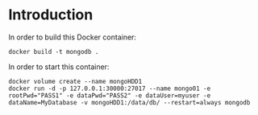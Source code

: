 # Introduction
In order to build this Docker container:
```
docker build -t mongodb .
```

In order to start this container:
```
docker volume create --name mongoHDD1
docker run -d -p 127.0.0.1:30000:27017 --name mongo01 -e rootPwd="PASS1" -e dataPwd="PASS2" -e dataUser=myuser -e dataName=MyDatabase -v mongoHDD1:/data/db/ --restart=always mongodb
```

